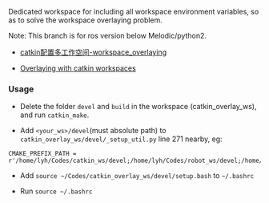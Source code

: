 Dedicated workspace for including all workspace environment variables, so as to solve the workspace overlaying problem.

Note: This branch is for ros version below Melodic/python2.

- [catkin配置多工作空间-workspace_overlaying](https://blog.csdn.net/dndxjj/article/details/90712809)

- [Overlaying with catkin workspaces](http://wiki.ros.org/catkin/Tutorials/workspace_overlaying)

### Usage

- Delete the folder ``devel`` and ``build`` in the workspace (catkin_overlay_ws), and run ``catkin_make``.

- Add ``<your_ws>/devel``(must absolute path) to ``catkin_overlay_ws/devel/_setup_util.py`` line 271 nearby, eg:
```
CMAKE_PREFIX_PATH = r'/home/lyh/Codes/catkin_ws/devel;/home/lyh/Codes/robot_ws/devel;/home/lyh/Codes/calibration_ws/devel;/home/lyh/Codes/safety_hrc_ws/devel;/home/lyh/Codes/hri_ws/devel;/opt/ros/melodic'.split(';')
```

- Add ``source ~/Codes/catkin_overlay_ws/devel/setup.bash`` to ``~/.bashrc``

- Run ``source ~/.bashrc``